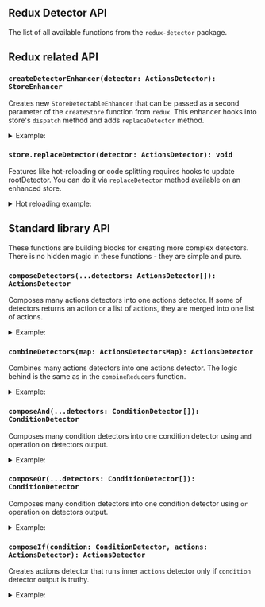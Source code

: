 ## Redux Detector API

The list of all available functions from the `redux-detector` package.

## Redux related API

### `createDetectorEnhancer(detector: ActionsDetector): StoreEnhancer`

Creates new `StoreDetectableEnhancer` that can be passed as a second parameter of the
`createStore` function from `redux`. This enhancer hooks into store's `dispatch` method
and adds `replaceDetector` method.

<details>
<summary>Example:</summary>

```js
import { createStore } from "redux";
import { createDetectorEnhancer } from "redux-detector";
import { rootReducer } from "./store/rootReducer";
import { rootDetector } from "./store/rootDetector";

const store = createStore(rootReducer, createDetectorEnhancer(rootDetector));
```

</details>

### `store.replaceDetector(detector: ActionsDetector): void`

Features like hot-reloading or code splitting requires hooks to update rootDetector.
You can do it via `replaceDetector` method available on an enhanced store.

<details>
<summary>Hot reloading example:</summary>

```js
if (module.hot) {
  module.hot.accept("./store/rootReducer", async () => {
    const {
      rootReducer: nextRootReducer
    } = await import("./store/rootReducer");
    store.replaceReducer(nextRootReducer);
  });
  module.hot.accept("./store/rootDetector", async () => {
    const {
      rootDetector: nextRootDetector
    } = await import("./store/rootDetector");
    store.replaceDetector(nextRootDetector);
  });
}
```

</details>

## Standard library API

These functions are building blocks for creating more complex detectors.
There is no hidden magic in these functions - they are simple and pure.

### `composeDetectors(...detectors: ActionsDetector[]): ActionsDetector`

Composes many actions detectors into one actions detector. If some of detectors
returns an action or a list of actions, they are merged into one list of actions.

<details>
<summary>Example:</summary>

```js
import { composeDetectors } from "redux-detector";
import { userDetector } from "./user/userDetector";
import { companyDetector } from "./company/companyDetector";

export const rootDetector = composeDetectors(userDetector, companyDetector);
```

</details>

### `combineDetectors(map: ActionsDetectorsMap): ActionsDetector`

Combines many actions detectors into one actions detector. The logic behind is the same
as in the `combineReducers` function.

<details>
<summary>Example:</summary>

```js
import { combineDetectors } from "redux-detector";
import { blockUser } from "./userActions";

export const blockUserOnLoginAttemptsExceededDetector = combineDetectors({
  login: combineDetectors({
    attempts: (prevAttempts, nextAttempts) =>
      prevAttempts < 3 && nextAttempts >= 3 ? blockUser() : undefined
  })
});
```

</details>

### `composeAnd(...detectors: ConditionDetector[]): ConditionDetector`

Composes many condition detectors into one condition detector using `and` operation on
detectors output.

<details>
<summary>Example:</summary>

```js
import { composeAnd, isTruthy } from "redux-detector";
import { exceededLoginLimit } from "./userDetector";
import { isOnAdminZone } from "../security/securitySelector";

export const exceededLimitOnAdminZone = composeAnd(
  isTruthy(isOnAdminZone),
  exceededLoginLimit
);
```

</details>

### `composeOr(...detectors: ConditionDetector[]): ConditionDetector`

Composes many condition detectors into one condition detector using `or` operation on
detectors output.

<details>
<summary>Example:</summary>

```js
import { composeOr } from "redux-detector";
import { exceededLoginLimit, exceededResetPasswordLimit } from "./userDetector";

export const exceededLoginOrResetPasswordLimit = composeOr(
  exceededLoginLimit,
  exceededResetPasswordLimit
);
```

</details>

### `composeIf(condition: ConditionDetector, actions: ActionsDetector): ActionsDetector`

Creates actions detector that runs inner `actions` detector only if `condition` detector
output is truthy.

<details>
<summary>Example:</summary>

```js
import { composeIf } from "redux-detector";
import { exceededLoginLimit } from "./userDetector";
import { blockUser } from "./userActions";

const blockUserOnExceededLimitDetector = composeIf(exceededLoginLimit, () =>
  blockUser()
);
```

</details>
